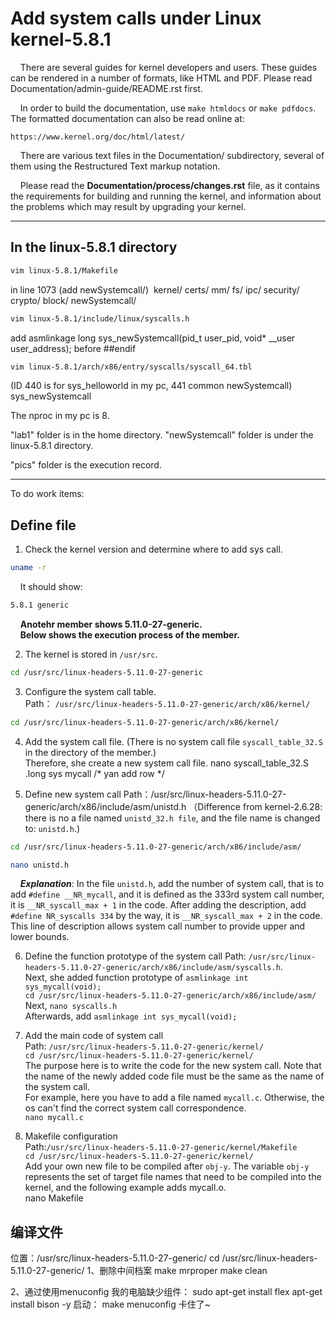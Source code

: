 Add system calls under Linux kernel-5.8.1
============

&nbsp;&nbsp;&nbsp;&nbsp;There are several guides for kernel developers and users. These guides can
be rendered in a number of formats, like HTML and PDF. Please read
Documentation/admin-guide/README.rst first.

&nbsp;&nbsp;&nbsp;&nbsp;In order to build the documentation, use ``make htmldocs`` or
``make pdfdocs``.  The formatted documentation can also be read online at:

    https://www.kernel.org/doc/html/latest/

&nbsp;&nbsp;&nbsp;&nbsp;There are various text files in the Documentation/ subdirectory,
several of them using the Restructured Text markup notation.

&nbsp;&nbsp;&nbsp;&nbsp;Please read the **Documentation/process/changes.rst** file, as it contains the
requirements for building and running the kernel, and information about
the problems which may result by upgrading your kernel.

-------------------------------------------------------------------
## In the linux-5.8.1 directory

```sh
vim linux-5.8.1/Makefile
```

in line 1073
(add newSystemcall/)&nbsp;
kernel/ certs/ mm/ fs/ ipc/ security/ crypto/ block/ newSystemcall/

```sh
vim linux-5.8.1/include/linux/syscalls.h
```

add 
asmlinkage long sys_newSystemcall(pid_t user_pid, void* __user user_address);
before ##endif

```sh
vim linux-5.8.1/arch/x86/entry/syscalls/syscall_64.tbl
```
(ID 440 is for sys_helloworld in my pc, 
441     common  newSystemcall)               sys_newSystemcall


The nproc in my pc is 8.


"lab1" folder is in the home directory.
"newSystemcall" folder is under the linux-5.8.1 directory.


"pics" folder is the execution record.

------------------------------------------------------------------
To do work items:

## Define file

1. Check the kernel version and determine where to add sys call.
```sh
uname -r
```
&nbsp;&nbsp;&nbsp;&nbsp;It should show:

```sh
5.8.1 generic
```

&nbsp;&nbsp;&nbsp;&nbsp;**Anotehr member shows 5.11.0-27-generic.**</br>
&nbsp;&nbsp;&nbsp;&nbsp;**Below shows the execution process of the member.**</br>

2. The kernel is stored in ```/usr/src```.

``` sh
cd /usr/src/linux-headers-5.11.0-27-generic
```

3. Configure the system call table.  
Path： ```/usr/src/linux-headers-5.11.0-27-generic/arch/x86/kernel/```  

```sh
cd /usr/src/linux-headers-5.11.0-27-generic/arch/x86/kernel/
```

4. Add the system call file.  (There is no system call file ```syscall_table_32.S``` in the directory of the member.)  
Therefore, she create a new system call file.
nano syscall_table_32.S
    .long sys mycall    /* yan add row */

5. Define new system call 
Path：/usr/src/linux-headers-5.11.0-27-generic/arch/x86/include/asm/unistd.h
（Difference from kernel-2.6.28:  there is no a file named ```unistd_32.h file```, and the file name is changed to: ```unistd.h```.)
```sh
cd /usr/src/linux-headers-5.11.0-27-generic/arch/x86/include/asm/
```
```sh
nano unistd.h
```

&nbsp;&nbsp;&nbsp;&nbsp;***Explanation***: In the file ```unistd.h```, add the number of system call, 
that is to add ```#define __NR_mycall```, and it is defined as the 333rd system call number, it is ```__NR_syscall_max + 1``` in the code.
After adding the description, add ```#define NR_syscalls 334``` by the way, it is ```__NR_syscall_max + 2``` in the code.
This line of description allows system call number to provide upper and lower bounds.


6. Define the function prototype of the system call
Path: ```/usr/src/linux-headers-5.11.0-27-generic/arch/x86/include/asm/syscalls.h```.  
Next, she added function prototype of ```asmlinkage int sys_mycall(void);```  
```cd /usr/src/linux-headers-5.11.0-27-generic/arch/x86/include/asm/```  
Next, ```nano syscalls.h```  
Afterwards, add ```asmlinkage int sys_mycall(void);```  

7. Add the main code of system call  
Path: ```/usr/src/linux-headers-5.11.0-27-generic/kernel/```  
```cd /usr/src/linux-headers-5.11.0-27-generic/kernel/```  
The purpose here is to write the code for the new system call. Note that the name of the newly added code file must be the same as the name of the system call.  
For example, here you have to add a file named ```mycall.c```. Otherwise, the os can't find the correct system call correspondence.  
```nano mycall.c```

8. Makefile configuration  
Path:```/usr/src/linux-headers-5.11.0-27-generic/kernel/Makefile```  
```cd /usr/src/linux-headers-5.11.0-27-generic/kernel/```  
Add your own new file to be compiled after ```obj-y```.  The variable ```obj-y``` represents the set of target file names that need to be compiled into the kernel, and the following example adds mycall.o.  
nano Makefile
    
## 编译文件
位置：/usr/src/linux-headers-5.11.0-27-generic/
cd /usr/src/linux-headers-5.11.0-27-generic/
1、删除中间档案
make mrproper
make clean

2、通过使用menuconfig
我的电脑缺少组件：
sudo apt-get install flex
apt-get install bison -y
启动： make menuconfig
卡住了~
